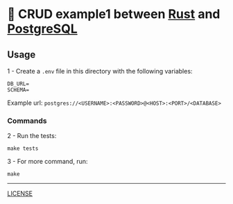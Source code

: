# :crab: CRUD example1 between [Rust](https://www.rust-lang.org/) and [PostgreSQL](https://www.postgresql.org/)

## Usage

1 - Create a `.env` file in this directory with the following variables:

```
DB_URL=
SCHEMA=
```

Example url: ```postgres://<USERNAME>:<PASSWORD>@<HOST>:<PORT>/<DATABASE>```

### Commands

2 - Run the tests:

```
make tests
````

3 - For more command, run:

```
make
````

---
[LICENSE](LICENSE)